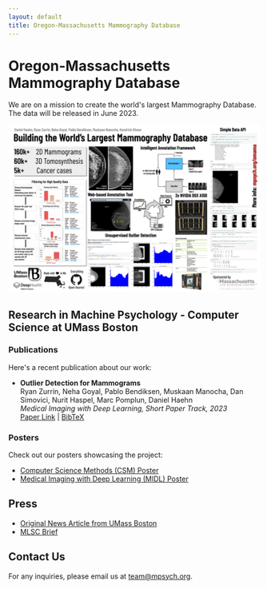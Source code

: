 ```yaml
---
layout: default
title: Oregon-Massachusetts Mammography Database
---
```


# Oregon-Massachusetts Mammography Database

We are on a mission to create the world's largest Mammography Database. The data will be released in June 2023. 

![OMaMa Overview Poster](images/omama_overview.png)

## Research in Machine Psychology - Computer Science at UMass Boston

### Publications
Here's a recent publication about our work:

- **Outlier Detection for Mammograms**  
  Ryan Zurrin, Neha Goyal, Pablo Bendiksen, Muskaan Manocha, Dan Simovici, Nurit Haspel, Marc Pomplun, Daniel Haehn  
  _Medical Imaging with Deep Learning, Short Paper Track, 2023_  
  [Paper Link](https://openreview.net/pdf?id=4E93Xdg98u) | [BibTeX](https://openreview.net/forum?id=4E93Xdg98u)

### Posters
Check out our posters showcasing the project:

- [Computer Science Methods (CSM) Poster](images/csm.png)
- [Medical Imaging with Deep Learning (MIDL) Poster](images/midl.png)

## Press
- [Original News Article from UMass Boston](https://www.umb.edu/news/detail/two_umass_boston_researchers_awarded_mass_life_sciences_grants)
- [MLSC Brief](https://www.masslifesciences.com/news/two-umass-boston-researchers-awarded-mass-life-sciences-grants/)

## Contact Us
For any inquiries, please email us at [team@mpsych.org](mailto:team@mpsych.org).
